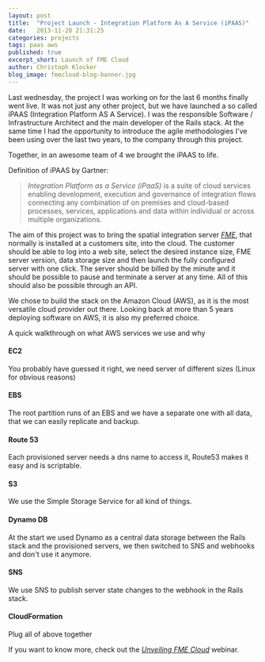 ```yaml
---
layout: post
title:  "Project Launch - Integration Platform As A Service (iPAAS)"
date:   2013-11-20 21:31:25
categories: projects
tags: paas aws
published: true
excerpt_short: Launch of FME Cloud
author: Christoph Klocker
blog_image: fmecloud-blog-banner.jpg
---
```


Last wednesday, the project I was working on for the last 6 months finally went live. It was not
just any other project, but we have launched a so called iPAAS (Integration Platform AS A Service). I was the responsible Software / Infrastructure
Architect and the main developer of the Rails stack. At the same time I had the opportunity to introduce the agile methodologies I've been using over the last two years,
to the company through this project.

Together, in an awesome team of 4 we brought the iPAAS to life.

Definition of iPAAS by Gartner:
> *Integration Platform as a Service (iPaaS)* is a suite of cloud services enabling development, execution and governance of
> integration flows connecting any combination of on premises and cloud-based processes, services, applications and data within
> individual or across multiple organizations.

The aim of this project was to bring the spatial integration server *<a href="http://www.safe.com/fme" target="_blank">FME</a>*,
that normally is installed at a customers site, into the cloud. The customer
should be able to log into a web site, select the desired instance size, FME server version, data storage size and then launch the
fully configured server with one click. The server should be billed by the minute and it should be possible to pause and
terminate a server at any time. All of this should also be possible through an API.

We chose to build the stack on the Amazon Cloud (AWS), as it is the most versatile cloud provider out there. Looking back
at more than 5 years deploying software on AWS, it is also my preferred choice.

A quick walkthrough on what AWS services we use and why

#### EC2
You probably have guessed it right, we need server of different sizes (Linux for obvious reasons)

#### EBS
The root partition runs of an EBS and we have a separate one with all data, that we can easily
replicate and backup.

#### Route 53
Each provisioned server needs a dns name to access it, Route53 makes it easy and is scriptable.

#### S3
We use the Simple Storage Service for all kind of things.

#### Dynamo DB
At the start we used Dynamo as a central data storage between the Rails stack and the provisioned
servers, we then switched to SNS and webhooks and don't use it anymore.

#### SNS
We use SNS to publish server state changes to the webhook in the Rails stack.

#### CloudFormation
Plug all of above together

If you want to know more, check out the *<a href="http://www.youtube.com/watch?v=h631J_gDcTs" target="_blank">Unveiling FME Cloud</a>* webinar.
